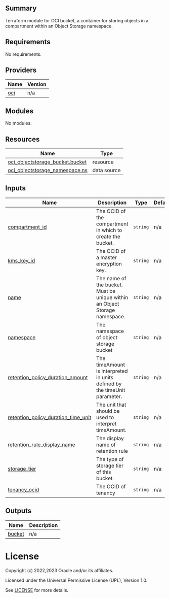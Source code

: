 ## Summary
Terraform module for OCI bucket, a container for storing objects in a compartment
within an Object Storage namespace.

<!-- BEGIN_TF_DOCS -->
## Requirements

No requirements.

## Providers

| Name | Version |
|------|---------|
| <a name="provider_oci"></a> [oci](#provider\_oci) | n/a |

## Modules

No modules.

## Resources

| Name | Type |
|------|------|
| [oci_objectstorage_bucket.bucket](https://registry.terraform.io/providers/oracle/oci/latest/docs/resources/objectstorage_bucket) | resource |
| [oci_objectstorage_namespace.ns](https://registry.terraform.io/providers/oracle/oci/latest/docs/data-sources/objectstorage_namespace) | data source |

## Inputs

| Name | Description | Type | Default | Required |
|------|-------------|------|---------|:--------:|
| <a name="input_compartment_id"></a> [compartment\_id](#input\_compartment\_id) | The OCID of the compartment in which to create the bucket. | `string` | n/a | yes |
| <a name="input_kms_key_id"></a> [kms\_key\_id](#input\_kms\_key\_id) | The OCID of a master encryption key. | `string` | n/a | yes |
| <a name="input_name"></a> [name](#input\_name) | The name of the bucket. Must be unique within an Object Storage namespace. | `string` | n/a | yes |
| <a name="input_namespace"></a> [namespace](#input\_namespace) | The namespace of object storage bucket | `string` | n/a | yes |
| <a name="input_retention_policy_duration_amount"></a> [retention\_policy\_duration\_amount](#input\_retention\_policy\_duration\_amount) | The timeAmount is interpreted in units defined by the timeUnit parameter. | `string` | n/a | yes |
| <a name="input_retention_policy_duration_time_unit"></a> [retention\_policy\_duration\_time\_unit](#input\_retention\_policy\_duration\_time\_unit) | The unit that should be used to interpret timeAmount. | `string` | n/a | yes |
| <a name="input_retention_rule_display_name"></a> [retention\_rule\_display\_name](#input\_retention\_rule\_display\_name) | The display name of retention rule | `string` | n/a | yes |
| <a name="input_storage_tier"></a> [storage\_tier](#input\_storage\_tier) | The type of storage tier of this bucket. | `string` | n/a | yes |
| <a name="input_tenancy_ocid"></a> [tenancy\_ocid](#input\_tenancy\_ocid) | The OCID of tenancy | `string` | n/a | yes |

## Outputs

| Name | Description |
|------|-------------|
| <a name="output_bucket"></a> [bucket](#output\_bucket) | n/a |
<!-- END_TF_DOCS -->   

# License

Copyright (c) 2022,2023 Oracle and/or its affiliates.

Licensed under the Universal Permissive License (UPL), Version 1.0.

See [LICENSE](./LICENSE) for more details.